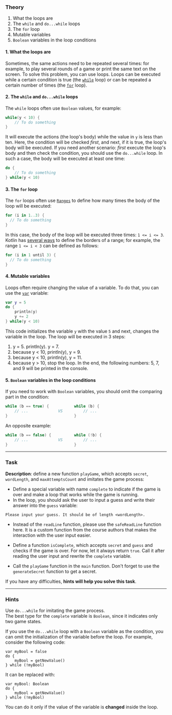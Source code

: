 ### Theory

1. What the loops are
2. The `while` and `do...while` loops
3. The `for` loop
4. Mutable variables
5. `Boolean` variables in the loop conditions

#### 1. What the loops are

Sometimes, the same actions need to be repeated several times: 
for example, to play several rounds of a game or print the same text on the screen.
To solve this problem, you can use loops.
Loops can be executed while a certain condition is true (the [`while`](https://kotlinlang.org/docs/basic-syntax.html#while-loop) loop) 
or can be repeated a certain number of times (the [`for`](https://kotlinlang.org/docs/control-flow.html#for-loops) loop).

#### 2. The `while` and `do...while` loops

The `while` loops often use `Boolean` values, for example:
```kotlin
while(y < 10) {
    // To do something
}
```
It will execute the actions (the loop's body) while the value in `y` is less than ten.
Here, the condition will be checked _first_, and next, if it is true, 
the loop's body will be executed.
If you need another scenario: _first_ execute the loop's body and then check the condition,
you should use the `do...while` loop. In such a case, the body will be executed at least one time:
```kotlin
do {
    // To do something
} while(y < 10)
```

#### 3. The `for` loop

The `for` loops often use [`Ranges`](https://kotlinlang.org/docs/basic-syntax.html#ranges) to define 
how many times the body of the loop will be executed:
```kotlin
for (i in 1..3) {
  // To do something
}
```
In this case, the body of the loop will be executed three times: `1 <= i <= 3`.
Kotlin has [several ways](https://kotlinlang.org/docs/idioms.html#iterate-over-a-range) 
to define the borders of a range; for example, the range `1 <= i < 3` can be defined as follows:
```kotlin
for (i in 1 until 3) {
  // To do something
}
```

#### 4. Mutable variables

Loops often require changing the value of a variable. 
To do that, you can use the [`var`](https://kotlinlang.org/docs/basic-syntax.html#variables) variable:
```kotlin
var y = 5
do {
    println(y)
    y += 2
} while(y < 10)
```
This code initializes the variable `y` with the value `5` and next, changes the variable in the loop.
The loop will be executed in 3 steps:
1) y = 5. println(y). y = 7.
2) because y < 10, println(y), y = 9.
3) because y < 10, println(y), y = 11.
4) because y > 10, stop the loop.
In the end, the following numbers: 5, 7, and 9 will be printed in the console.

#### 5. `Boolean` variables in the loop conditions

If you need to work with `Boolean` variables, you should omit the comparing part in the condition:
```kotlin
while (b == true) {           while (b) {
    // ...             VS         // ...
}                             }
```

An opposite example:
```kotlin
while (b == false) {          while (!b) {
    // ...             VS         // ...
}                             }
```

___

### Task

**Description**: define a new function `playGame`, which accepts `secret`, `wordLength`, and `maxAttemptsCount` 
and imitates the game process:
- Define a special variable with name `complete` to indicate if the game is over 
and make a loop that works while the game is running. 
- In the loop, you should ask the user to input a guess and write their answer into the `guess` variable: 
```text
Please input your guess. It should be of length <wordLength>.
```

- Instead of the `readLine` function, please use the `safeReadLine` function here. 
It is a custom function from the course authors that makes the interaction with the user input easier. 

- Define a function `isComplete`, which accepts `secret` and `guess` and checks if the game is over. 
For now, let it always return `true`. Call it after reading the user input and rewrite the `complete` variable.

- Call the `playGame` function in the `main` function. 
Don't forget to use the `generateSecret` function to get a secret.

If you have any difficulties, **hints will help you solve this task**.

----

### Hints

<div class="Hint">
Use <code>do...while</code> for imitating the game process.
</div>

<div class="Hint">
The best type for the <code>complete</code> variable is <code>Boolean</code>, since it indicates only two game states.
</div>

<div class="Hint">

If you use the <code>do...while</code> loop with a <code>Boolean</code> variable as the condition, 
you can omit the initialization of the variable before the loop. For example, consider the following code:
```
var myBool = false
do {
    myBool = getNewValue()
} while (!myBool)
```
It can be replaced with:
```
var myBool: Boolean
do {
    myBool = getNewValue()
} while (!myBool)
```
You can do it only if the value of the variable is <b>changed</b> inside the loop.
</div>
